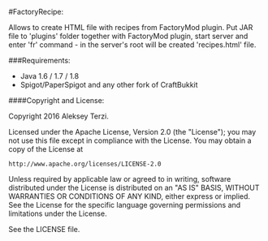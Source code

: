 #FactoryRecipe:

Allows to create HTML file with recipes from FactoryMod plugin.
Put JAR file to 'plugins' folder together with FactoryMod plugin, start server and enter 'fr' command - in the server's root will be created 'recipes.html' file.

###Requirements:
- Java 1.6 / 1.7 / 1.8
- Spigot/PaperSpigot and any other fork of CraftBukkit

####Copyright and  License:

Copyright 2016 Aleksey Terzi.

Licensed under the Apache License, Version 2.0 (the "License");
you may not use this file except in compliance with the License.
You may obtain a copy of the License at

    http://www.apache.org/licenses/LICENSE-2.0

Unless required by applicable law or agreed to in writing, software
distributed under the License is distributed on an "AS IS" BASIS,
WITHOUT WARRANTIES OR CONDITIONS OF ANY KIND, either express or implied.
See the License for the specific language governing permissions and
limitations under the License.

See the LICENSE file.